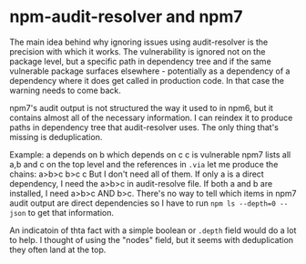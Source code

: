 # npm-audit-resolver and npm7

The main idea behind why ignoring issues using audit-resolver is the precision with which it works. The vulnerability is ignored not on the package level, but a specific path in dependency tree and if the same vulnerable package surfaces elsewhere - potentially as a dependency of a dependency where it does get called in production code. In that case the warning needs to come back.

npm7's audit output is not structured the way it used to in npm6, but it contains almost all of the necessary information. I can reindex it to produce paths in dependency tree that audit-resolver uses. The only thing that's missing is deduplication.

Example:
a depends on b which depends on c
c is vulnerable
npm7 lists all a,b and c on the top level and the references in `.via` let me produce the chains:
a>b>c
b>c
c
But I don't need all of them.
If only a is a direct dependency, I need the a>b>c in audit-resolve file.
If both a and b are installed, I need a>b>c AND b>c. 
There's no way to tell which items in npm7 audit output are direct dependencies so I have to run `npm ls --depth=0 --json` to get that information. 

An indicatoin of thta fact with a simple boolean or `.depth` field would do a lot to help.
I thought of using the "nodes" field, but it seems with deduplication they often land at the top.
